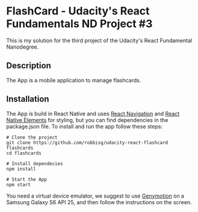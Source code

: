 # FlashCard - Udacity's React Fundamentals ND Project #3
This is my solution for the third project of the Udacity's React Fundamental Nanodegree.

## Description
The App is a mobile application to manage flashcards.

## Installation
The App is build in React Native and uses [React Navigation](https://reactnavigation.org/) and [React Native Elements](https://react-native-training.github.io/react-native-elements/) for styling, but you can find dependencies in the package.json file.
To install and run the app follow these steps:

```
# Clone the project
git clone https://github.com/robbisg/udacity-react-flashcard flashcards
cd flashcards

# Install dependecies
npm install

# Start the App
npm start

```

You need a virtual device emulator, we suggest to use [Genymotion](https://www.genymotion.com/) on a Samsung Galaxy S6 API 25, and then follow the instructions on the screen.

